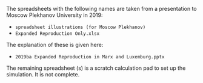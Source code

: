 The spreadsheets with the following names are taken from a presentation to Moscow Plekhanov University in 2019:  
*  `spreadsheet illustrations (for Moscow Plekhanov)`  
*  `Expanded Reproduction Only.xlsx`  

The explanation of these is given here:  
*  `2019ba Expanded Reproduction in Marx and Luxemburg.pptx`  

The remaining spreadsheet (s) is a scratch calculation pad to set up the simulation. It is not complete.  

